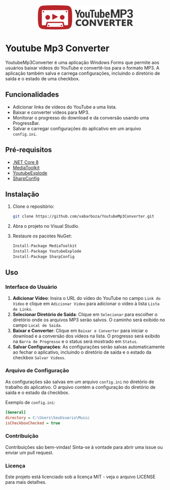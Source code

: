 <p align="center">
  <img src="https://raw.githubusercontent.com/vabarboza/YoutubeMp3Converter/master/Resources/image.png" alt="YouTube MP3 Converter Logo">
</p>

# Youtube Mp3 Converter

YoutubeMp3Converter é uma aplicação Windows Forms que permite aos usuários baixar vídeos do YouTube e convertê-los para o formato MP3. A aplicação também salva e carrega configurações, incluindo o diretório de saída e o estado de uma checkbox.

## Funcionalidades

- Adicionar links de vídeos do YouTube a uma lista.
- Baixar e converter vídeos para MP3.
- Monitorar o progresso do download e da conversão usando uma ProgressBar.
- Salvar e carregar configurações do aplicativo em um arquivo `config.ini`.

## Pré-requisitos

- [.NET Core 8](https://dotnet.microsoft.com/download/dotnet/8.0)
- [MediaToolkit](https://www.nuget.org/packages/MediaToolkit/)
- [YoutubeExplode](https://www.nuget.org/packages/YoutubeExplode/)
- [SharpConfig](https://www.nuget.org/packages/SharpConfig/)

## Instalação

1. Clone o repositório:

    ```sh
    git clone https://github.com/vabarboza/YoutubeMp3Converter.git
    ```

2. Abra o projeto no Visual Studio.

3. Restaure os pacotes NuGet:

    ```sh
    Install-Package MediaToolkit
    Install-Package YoutubeExplode
    Install-Package SharpConfig
    ```

## Uso

### Interface do Usuário

1. **Adicionar Vídeo**: Insira o URL do vídeo do YouTube no campo `Link do Video` e clique em `Adicionar Video` para adicionar o vídeo à lista `Lista de Links`.
2. **Selecionar Diretório de Saída**: Clique em `Selecionar` para escolher o diretório onde os arquivos MP3 serão salvos. O caminho será exibido no campo `Local de Saida`.
3. **Baixar e Converter**: Clique em `Baixar e Converter` para iniciar o download e a conversão dos vídeos na lista. O progresso será exibido na `Barra de Progresso` e o status será mostrado em `Status`.
4. **Salvar Configurações**: As configurações serão salvas automaticamente ao fechar o aplicativo, incluindo o diretório de saída e o estado da checkbox `Salvar Videos`.

### Arquivo de Configuração

As configurações são salvas em um arquivo `config.ini` no diretório de trabalho do aplicativo. O arquivo contém a configuração do diretório de saída e o estado da checkbox.

Exemplo de `config.ini`:

```ini
[General]
directory = C:\Users\SeuUsuario\Music
isCheckboxChecked = true
```


### Contribuição
Contribuições são bem-vindas! Sinta-se à vontade para abrir uma issue ou enviar um pull request.

### Licença
Este projeto está licenciado sob a licença MIT - veja o arquivo LICENSE para mais detalhes.
